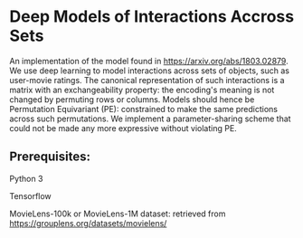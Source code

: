 # Deep Models of Interactions Accross Sets

An implementation of the model found in https://arxiv.org/abs/1803.02879. We use deep learning to model interactions across sets of objects, such as user-movie ratings. The canonical representation of such interactions is a matrix with an exchangeability property: the encoding's meaning is not changed by permuting rows or columns. Models should hence be Permutation Equivariant (PE): constrained to make the same predictions across such permutations. We implement a parameter-sharing scheme that could not be made any more expressive without violating PE. 


## Prerequisites: 

Python 3

Tensorflow

MovieLens-100k or MovieLens-1M dataset: retrieved from https://grouplens.org/datasets/movielens/
